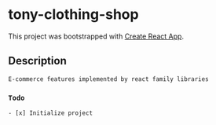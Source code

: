 # tony-clothing-shop

This project was bootstrapped with [Create React App](https://github.com/facebook/create-react-app).

## Description

```
E-commerce features implemented by react family libraries
```

### `Todo`

```
- [x] Initialize project
```
